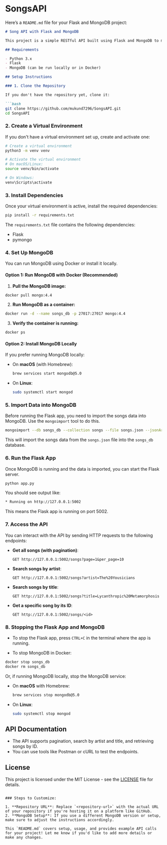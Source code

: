 # SongsAPI
Here’s a `README.md` file for your Flask and MongoDB project:

````markdown
# Song API with Flask and MongoDB

This project is a simple RESTful API built using Flask and MongoDB to manage songs data. It provides endpoints to fetch songs from a MongoDB database and supports features like pagination and search by artist or title.

## Requirements

- Python 3.x
- Flask
- MongoDB (can be run locally or in Docker)

## Setup Instructions

### 1. Clone the Repository

If you don't have the repository yet, clone it:

```bash
git clone https://github.com/mukund7296/SongsAPI.git
cd SongsAPI
````

### 2. Create a Virtual Environment

If you don't have a virtual environment set up, create and activate one:

```bash
# Create a virtual environment
python3 -m venv venv

# Activate the virtual environment
# On macOS/Linux:
source venv/bin/activate

# On Windows:
venv\Scripts\activate
```

### 3. Install Dependencies

Once your virtual environment is active, install the required dependencies:

```bash
pip install -r requirements.txt
```

The `requirements.txt` file contains the following dependencies:

* Flask
* pymongo

### 4. Set Up MongoDB

You can run MongoDB using Docker or install it locally.

#### Option 1: **Run MongoDB with Docker (Recommended)**

1. **Pull the MongoDB image:**

```bash
docker pull mongo:4.4
```

2. **Run MongoDB as a container:**

```bash
docker run -d --name songs_db -p 27017:27017 mongo:4.4
```

3. **Verify the container is running:**

```bash
docker ps
```

#### Option 2: **Install MongoDB Locally**

If you prefer running MongoDB locally:

* On **macOS** (with Homebrew):

  ```bash
  brew services start mongodb@5.0
  ```

* On **Linux**:

  ```bash
  sudo systemctl start mongod
  ```

### 5. Import Data into MongoDB

Before running the Flask app, you need to import the songs data into MongoDB. Use the `mongoimport` tool to do this.

```bash
mongoimport --db songs_db --collection songs --file songs.json --jsonArray
```

This will import the songs data from the `songs.json` file into the `songs_db` database.

### 6. Run the Flask App

Once MongoDB is running and the data is imported, you can start the Flask server.

```bash
python app.py
```

You should see output like:

```bash
* Running on http://127.0.0.1:5002
```

This means the Flask app is running on port 5002.

### 7. Access the API

You can interact with the API by sending HTTP requests to the following endpoints:

* **Get all songs (with pagination)**:

  ```http
  GET http://127.0.0.1:5002/songs?page=1&per_page=10
  ```

* **Search songs by artist**:

  ```http
  GET http://127.0.0.1:5002/songs?artist=The%20Yousicians
  ```

* **Search songs by title**:

  ```http
  GET http://127.0.0.1:5002/songs?title=Lycanthropic%20Metamorphosis
  ```

* **Get a specific song by its ID**:

  ```http
  GET http://127.0.0.1:5002/songs/<id>
  ```

### 8. Stopping the Flask App and MongoDB

* To stop the Flask app, press `CTRL+C` in the terminal where the app is running.

* To stop MongoDB in Docker:

```bash
docker stop songs_db
docker rm songs_db
```

Or, if running MongoDB locally, stop the MongoDB service:

* On **macOS** with Homebrew:

  ```bash
  brew services stop mongodb@5.0
  ```

* On **Linux**:

  ```bash
  sudo systemctl stop mongod
  ```

## API Documentation

* The API supports pagination, search by artist and title, and retrieving songs by ID.
* You can use tools like Postman or cURL to test the endpoints.

## License

This project is licensed under the MIT License - see the [LICENSE](LICENSE) file for details.

```

### Steps to Customize:

1. **Repository URL**: Replace `<repository-url>` with the actual URL of your repository if you're hosting it on a platform like GitHub.
2. **MongoDB Setup**: If you use a different MongoDB version or setup, make sure to adjust the instructions accordingly.

This `README.md` covers setup, usage, and provides example API calls for your project! Let me know if you'd like to add more details or make any changes.
```
